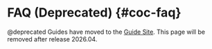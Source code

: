 # FAQ (Deprecated)  {#coc-faq}

@deprecated Guides have moved to the [Guide Site](https://guide.riot-os.org/general/code_of_conduct/faq/).
This page will be removed after release 2026.04.
